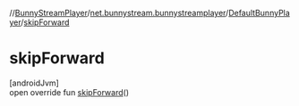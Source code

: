 //[BunnyStreamPlayer](../../../index.md)/[net.bunnystream.bunnystreamplayer](../index.md)/[DefaultBunnyPlayer](index.md)/[skipForward](skip-forward.md)

# skipForward

[androidJvm]\
open override fun [skipForward](skip-forward.md)()

